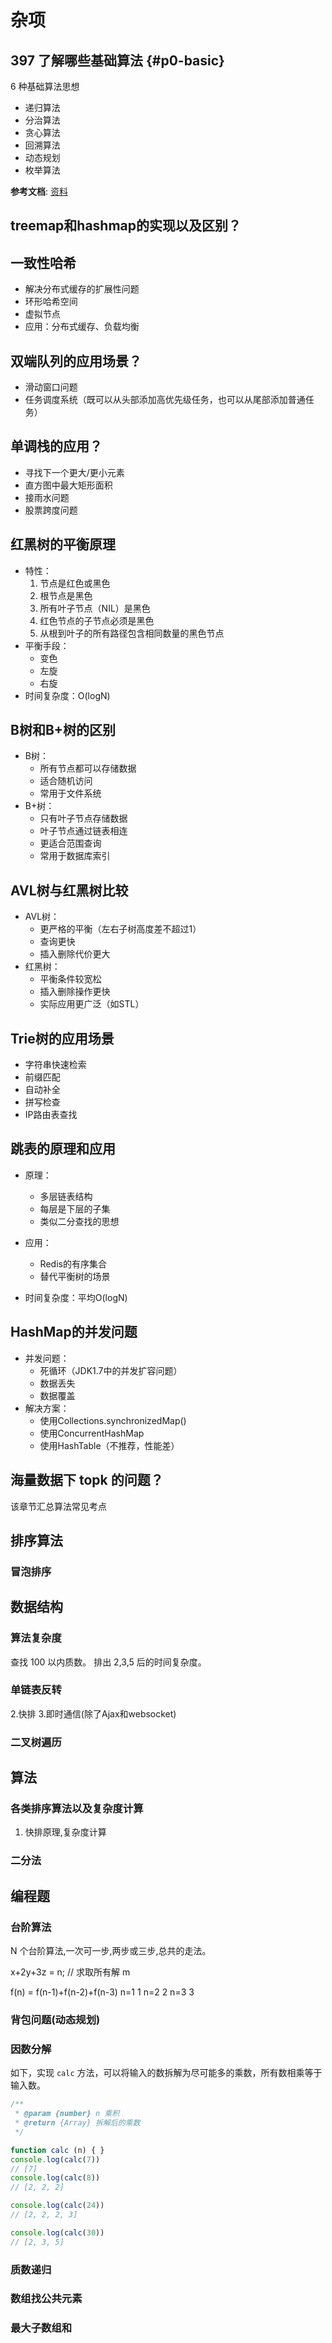 # 杂项

## 397 了解哪些基础算法 {#p0-basic}

6 种基础算法思想

* 递归算法
* 分治算法
* 贪心算法
* 回溯算法
* 动态规划
* 枚举算法

**参考文档**: [资料](https://www.toutiao.com/article/7199435823970828857)

## treemap和hashmap的实现以及区别？

## 一致性哈希

* 解决分布式缓存的扩展性问题
* 环形哈希空间
* 虚拟节点
* 应用：分布式缓存、负载均衡

## 双端队列的应用场景？

* 滑动窗口问题
* 任务调度系统（既可以从头部添加高优先级任务，也可以从尾部添加普通任务）

## 单调栈的应用？

* 寻找下一个更大/更小元素
* 直方图中最大矩形面积
* 接雨水问题
* 股票跨度问题

## 红黑树的平衡原理

* 特性：
  1. 节点是红色或黑色
  2. 根节点是黑色
  3. 所有叶子节点（NIL）是黑色
  4. 红色节点的子节点必须是黑色
  5. 从根到叶子的所有路径包含相同数量的黑色节点
* 平衡手段：
  * 变色
  * 左旋
  * 右旋
* 时间复杂度：O(logN)

## B树和B+树的区别

* B树：
  * 所有节点都可以存储数据
  * 适合随机访问
  * 常用于文件系统
* B+树：
  * 只有叶子节点存储数据
  * 叶子节点通过链表相连
  * 更适合范围查询
  * 常用于数据库索引

## AVL树与红黑树比较

* AVL树：
  * 更严格的平衡（左右子树高度差不超过1）
  * 查询更快
  * 插入删除代价更大
* 红黑树：
  * 平衡条件较宽松
  * 插入删除操作更快
  * 实际应用更广泛（如STL）

## Trie树的应用场景

* 字符串快速检索
* 前缀匹配
* 自动补全
* 拼写检查
* IP路由表查找

## 跳表的原理和应用

* 原理：
  * 多层链表结构
  * 每层是下层的子集
  * 类似二分查找的思想

* 应用：
  * Redis的有序集合
  * 替代平衡树的场景
* 时间复杂度：平均O(logN)

## HashMap的并发问题

* 并发问题：
  * 死循环（JDK1.7中的并发扩容问题）
  * 数据丢失
  * 数据覆盖
* 解决方案：
  * 使用Collections.synchronizedMap()
  * 使用ConcurrentHashMap
  * 使用HashTable（不推荐，性能差）

## 海量数据下 topk 的问题？

该章节汇总算法常见考点

## 排序算法

### 冒泡排序

## 数据结构

### 算法复杂度

查找 100 以内质数。
排出 2,3,5 后的时间复杂度。

### 单链表反转

2.快排
3.即时通信(除了Ajax和websocket)

### 二叉树遍历

## 算法

### 各类排序算法以及复杂度计算

1. 快排原理,复杂度计算

### 二分法

## 编程题

### 台阶算法

N 个台阶算法,一次可一步,两步或三步,总共的走法。

x+2y+3z = n; // 求取所有解 m

f(n) = f(n-1)+f(n-2)+f(n-3)
n=1 1
n=2 2
n=3 3

### 背包问题(动态规划)

### 因数分解

如下，实现 `calc` 方法，可以将输入的数拆解为尽可能多的乘数，所有数相乘等于输入数。
```js
/**
 * @param {number} n 乘积
 * @return {Array} 拆解后的乘数
 */

function calc (n) { }
console.log(calc(7))
// [7]
console.log(calc(8))
// [2, 2, 2]

console.log(calc(24))
// [2, 2, 2, 3]

console.log(calc(30))
// [2, 3, 5]
```

### 质数递归

### 数组找公共元素

### 最大子数组和
